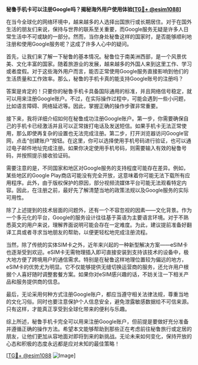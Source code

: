 **秘鲁手机卡可以注册Google吗？揭秘海外用户使用体验[[TG💪+ @esim1088](https://t.me/s/esim1088)]**

在当今全球化的网络环境中，越来越多的人选择出国旅行或长期居住。对于在国外生活的朋友们来说，保持与世界的联系至关重要，而Google服务无疑是许多人日常生活中不可或缺的一部分。然而，当你身处秘鲁这样的国家时，是否能够顺利地注册和使用Google服务呢？这成了许多人心中的疑问。

首先，让我们来了解一下秘鲁的基本情况。秘鲁位于南美洲西部，是一个风景优美、文化丰富的国家。随着旅游业的发展，越来越多的外国人来到这里工作、学习或者度假。对于这些海外用户而言，能否正常使用Google服务直接影响到他们的生活质量和工作效率。那么，秘鲁的手机卡真的能支持Google账号的注册吗？

答案是肯定的！只要你的秘鲁手机卡具备国际通用的标准，并且网络信号稳定，就可以用来注册Google账户。不过，在实际操作过程中，可能会遇到一些小问题，比如语言障碍、网络延迟等。因此，掌握正确的操作步骤非常重要。

接下来，我将详细介绍如何在秘鲁成功注册Google账户。第一步，你需要确保自己的手机卡已经激活并且可以正常拨打电话及发送短信。如果手机卡无法正常使用，那么即使再复杂的设置也无法完成注册。第二步，打开浏览器访问Google官网，点击“创建账户”按钮。在这里，你可以选择使用手机号码进行验证，也可以通过电子邮件地址完成注册。如果你决定使用手机号码，则需要输入有效的秘鲁号码，并按照提示接收验证码。

需要注意的是，不同国家和地区对Google服务的支持程度可能存在差异。例如，某些地区的Google Play商店可能没有完全开放，这意味着你可能无法下载所有应用程序。此外，由于版权保护的原因，部分视频流媒体平台可能无法观看特定内容。因此，在注册之前，最好先了解清楚当地的政策法规以及Google服务的实际可用性。

除了上述提到的技术层面的问题外，还有一个不容忽视的因素——文化背景。作为一个多元化的平台，Google的服务设计往往基于英语为主要语言环境。对于不熟悉英文的用户来说，理解界面说明可能会存在一定难度。为此，建议提前准备好翻译工具或者寻求当地朋友的帮助，以便更轻松地完成注册流程。

当然，除了传统的实体SIM卡之外，近年来兴起的一种新型解决方案——eSIM卡也逐渐受到欢迎。eSIM卡无需物理插入即可直接安装到支持该技术的设备中，极大地方便了跨境用户的通信需求。特别是在秘鲁这样地理位置较为偏远的地方，eSIM卡的优势尤为明显。它不仅能够提供无缝切换运营商的服务，还允许用户根据个人喜好随时调整套餐方案。如果你对eSIM感兴趣的话，不妨关注一下相关产品和服务提供商的信息。

最后，无论采用何种方式注册Google账户，都应当遵守相关法律法规，尊重当地的文化习俗。同时也要注意保护个人信息安全，避免泄露敏感数据给不可信来源。只有这样，才能真正享受到全球化带来的便利与乐趣。

综上所述，秘鲁手机卡完全可以用来注册Google账户，但前提是要做好充分准备并遵循正确的操作方法。希望本文能够帮助到那些正在考虑前往秘鲁旅行或定居的朋友，让他们更加从容地面对即将到来的新挑战。无论未来如何变化，保持开放的心态和积极的态度永远都是应对未知的最佳策略！

[[TG💪+ @esim1088](https://t.me/s/esim1088) ![Image](https://i.postimg.cc/4NQfJmqS/Snipaste-2025-05-13-00-14-12.png)]